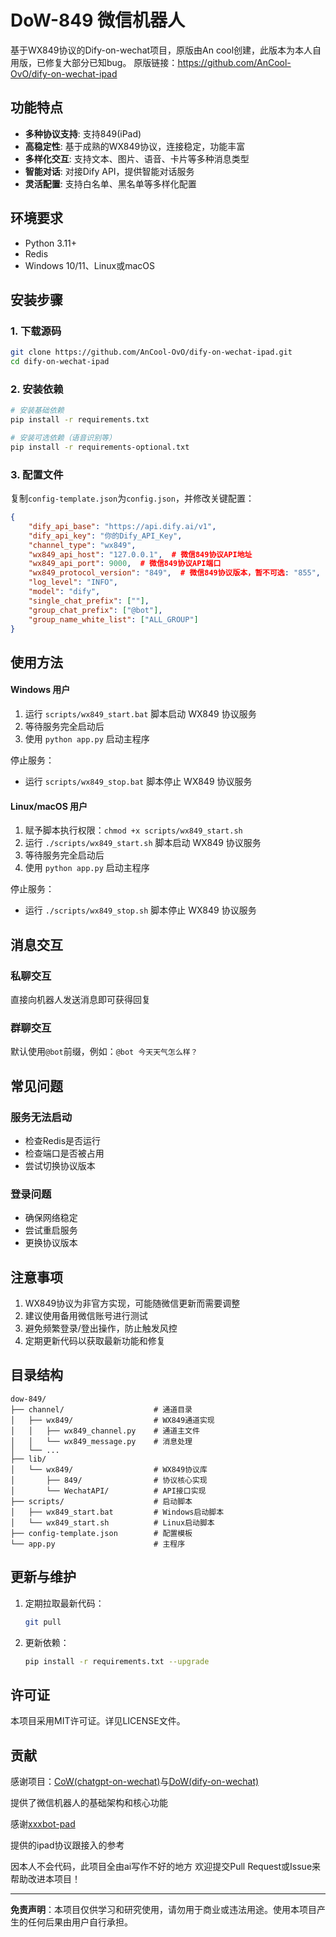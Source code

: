 # DoW-849 微信机器人

基于WX849协议的Dify-on-wechat项目，原版由An cool创建，此版本为本人自用版，已修复大部分已知bug。
原版链接：https://github.com/AnCool-OvO/dify-on-wechat-ipad

## 功能特点

- **多种协议支持**: 支持849(iPad)
- **高稳定性**: 基于成熟的WX849协议，连接稳定，功能丰富
- **多样化交互**: 支持文本、图片、语音、卡片等多种消息类型
- **智能对话**: 对接Dify API，提供智能对话服务
- **灵活配置**: 支持白名单、黑名单等多样化配置

## 环境要求

- Python 3.11+
- Redis
- Windows 10/11、Linux或macOS

## 安装步骤

### 1. 下载源码

```bash
git clone https://github.com/AnCool-OvO/dify-on-wechat-ipad.git
cd dify-on-wechat-ipad
```

### 2. 安装依赖

```bash
# 安装基础依赖
pip install -r requirements.txt

# 安装可选依赖（语音识别等）
pip install -r requirements-optional.txt
```

### 3. 配置文件

复制`config-template.json`为`config.json`，并修改关键配置：

```json
{
    "dify_api_base": "https://api.dify.ai/v1",  
    "dify_api_key": "你的Dify_API_Key",       
    "channel_type": "wx849",             
    "wx849_api_host": "127.0.0.1",  # 微信849协议API地址
    "wx849_api_port": 9000,  # 微信849协议API端口
    "wx849_protocol_version": "849",  # 微信849协议版本，暂不可选: "855", "ipad"
    "log_level": "INFO",                        
    "model": "dify",                     
    "single_chat_prefix": [""],          
    "group_chat_prefix": ["@bot"],       
    "group_name_white_list": ["ALL_GROUP"] 
}
```

## 使用方法

#### Windows 用户

1. 运行 `scripts/wx849_start.bat` 脚本启动 WX849 协议服务
2. 等待服务完全启动后
3. 使用 `python app.py` 启动主程序

停止服务：
- 运行 `scripts/wx849_stop.bat` 脚本停止 WX849 协议服务

#### Linux/macOS 用户

1. 赋予脚本执行权限：`chmod +x scripts/wx849_start.sh`
2. 运行 `./scripts/wx849_start.sh` 脚本启动 WX849 协议服务
3. 等待服务完全启动后
4. 使用 `python app.py` 启动主程序

停止服务：
- 运行 `./scripts/wx849_stop.sh` 脚本停止 WX849 协议服务

## 消息交互

### 私聊交互
直接向机器人发送消息即可获得回复

### 群聊交互
默认使用`@bot`前缀，例如：`@bot 今天天气怎么样？`

## 常见问题

### 服务无法启动
- 检查Redis是否运行
- 检查端口是否被占用
- 尝试切换协议版本

### 登录问题
- 确保网络稳定
- 尝试重启服务
- 更换协议版本


## 注意事项

1. WX849协议为非官方实现，可能随微信更新而需要调整
2. 建议使用备用微信账号进行测试
3. 避免频繁登录/登出操作，防止触发风控
4. 定期更新代码以获取最新功能和修复

## 目录结构

```
dow-849/
├── channel/                    # 通道目录
│   ├── wx849/                  # WX849通道实现
│   │   ├── wx849_channel.py    # 通道主文件
│   │   └── wx849_message.py    # 消息处理
│   └── ...
├── lib/
│   └── wx849/                  # WX849协议库
│       ├── 849/                # 协议核心实现
│       └── WechatAPI/          # API接口实现
├── scripts/                    # 启动脚本
│   ├── wx849_start.bat         # Windows启动脚本
│   └── wx849_start.sh          # Linux启动脚本
├── config-template.json        # 配置模板
└── app.py                      # 主程序
```

## 更新与维护

1. 定期拉取最新代码：
   ```bash
   git pull
   ```

2. 更新依赖：
   ```bash
   pip install -r requirements.txt --upgrade
   ```

## 许可证

本项目采用MIT许可证。详见LICENSE文件。

## 贡献

感谢项目：[CoW(chatgpt-on-wechat)](https://github.com/zhayujie/chatgpt-on-wechat)与[DoW(dify-on-wechat)](https://github.com/hanfangyuan4396/dify-on-wechat)

提供了微信机器人的基础架构和核心功能

感谢[xxxbot-pad](https://github.com/NanSsye/xxxbot-pad)

提供的ipad协议跟接入的参考

因本人不会代码，此项目全由ai写作不好的地方
欢迎提交Pull Request或Issue来帮助改进本项目！

---

**免责声明**：本项目仅供学习和研究使用，请勿用于商业或违法用途。使用本项目产生的任何后果由用户自行承担。
